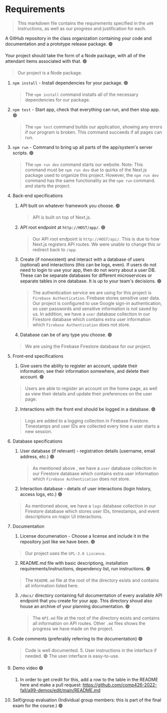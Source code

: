 # Requirements

> This markdown file contains the requirements specified in the `a99` instructions, as well as our progress and justification for each.

A GitHub repository in the class organization containing your code and documentation and a prototype release package. 🟢

Your project should take the form of a Node package, with all of the attendant items associated with that. 🟢
> Our project is a Node package.

1. `npm install` - Install dependencies for your package. 🟢
    > The `npm install` command installs all of the necessary dependencies for our package.
3. `npm test` - Start app, check that everything can run, and then stop app. 🟢
    > The `npm test` command builds our application, showing any errors if our program is broken. This command succeeds if all pages can run.
4. `npm run` - Command to bring up all parts of the app/system's server scripts. 🟢
    > The `npm run dev` command starts our website. Note: This command must be `npm run dev` due to quirks of the Next.js package used to organize this project. However, the `npm run dev` command has the same functionality as the `npm run` command. and starts the project.

1. Back-end specifications
	1. API built on whatever framework you choose. 🟢
	    > API is built on top of Next.js.
	2. API root endpoint at `http://HOST/app/`. 🟢
	    > Our API root endpoint is `http://HOST/api/`. This is due to how Next.js registers API routes. We were unable to change this or redirect back to `/app`.
	4. Create (if nonexistent) and interact with a database of users (optional) and interactions (this can be logs, even). If users do not need to login to use your app, then do not worry about a user DB. These can be separate databases for different microservices or separate tables in one database. It is up to your team's decisions. 🟢
	    > The authentication service we are using for this project is `Firebase Authentication`. Firebase stores sensitive user data. Our project is configured to use Google sign-in authentication, so user passwords and sensitive information is not saved by us.
	    > In addition, we have a `user` database collection in our Firestore database which contains extra user information which `Firebase Authentication` does not store.
	6. Database can be of any type you choose. 🟢
      > We are using the Firebase Firestore database for our project.
2. Front-end specifications
	1. Give users the ability to register an account, update their information, see their information somewhere, and delete their account. 🟢
    > Users are able to register an account on the home page, as well as view their details and update their preferences on the user page.
	2. Interactions with the front end should be logged in a database. 🟢
    > Logs are added to a logging collection in Firebase Firestore. Timestamps and user IDs are collected every time a user starts a new session.
3. Database specifications
	1. User database (if relevant) - registration details (username, email address, etc.) 🟢
	   > As mentioned above , we have a `user` database collection in our Firestore database which contains extra user information which `Firebase Authentication` does not store.
	2. Interaction database - details of user interactions (login history, access logs, etc.) 🟢
     > As mentioned above, we have a `logs` database collection in our Firestore database which stores user IDs, timestamps, and event descriptions on major UI interactions.
4. Documentation
	1. License documenation - Choose a license and include it in the repository just like we have been. 🟢
      > Our project uses the `GPL-3.0 Liscence`.
	2. README.md file with basic descriptiong, installation requirements/instructions, dependency list, run instructions. 🟢
     > The `README.md` file at the root of the directory exists and contains all information listed here.
	3. `/docs/` directory containing full documentation of every available API endpoint that you create for your app. This directory shoud also house an archive of your planning documentation. 🟢 
	   > The `API.md` file at the root of the directory exists and contains all information on API routes. Other `.md` files shows the progress we have made on the project.
  4. Code comments (preferably referring to the documentation) 🟢
     > Code is well documented.
	5. User instructions in the interface if needed. 🟢
     > The user interface is easy-to-use.
5. Demo video 🟢
	1. In order to get credit for this, add a row to the table in the README here and make a pull request: https://github.com/comp426-2022-fall/a99-demos/edit/main/README.md
7. Self/group evaluation (Individual group members: this is part of the final exam for the course.) 🟢
